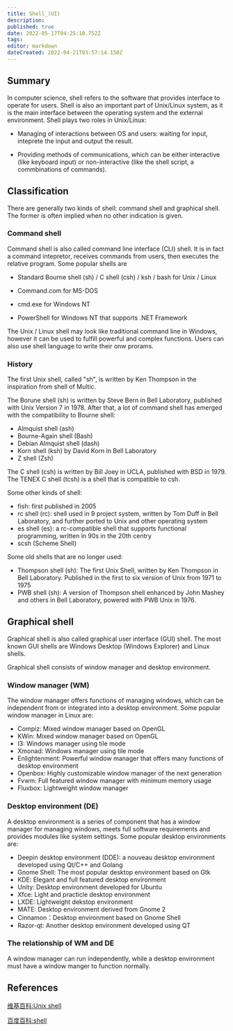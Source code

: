 ```yaml
---
title: Shell_(UI)
description: 
published: true
date: 2022-05-17T04:25:10.752Z
tags: 
editor: markdown
dateCreated: 2022-04-21T03:57:14.150Z
---
```


## Summary

In computer science, shell refers to the software that provides interface to operate for users. Shell is also an important part of Unix/Linux system, as it is the main interface between the operating system and the external environment. Shell plays two roles in Unix/Linux:

* Managing of interactions between OS and users: waiting for input, inteprete the input and output the result.

* Providing methods of communications, which can be either interactive (like keyboard input) or non-interactive (like the shell script, a commbinations of commands).

## Classification

There are generally two kinds of shell: command shell and graphical shell. The former is often implied when no other indication is given.

### Command shell

Command shell is also called command line interface (CLI) shell. It is in fact a command intepretor, receives commands from users, then executes the relative program. Some popular shells are

* Standard Bourne shell (sh) / C shell (csh) / ksh / bash for Unix / Linux

* Command.com for MS-DOS

* cmd.exe for Windows NT

* PowerShell for Windows NT that supports .NET Framework

The Unix / Linux shell may look like traditional command line in Windows, however it can be used to fulfill powerful and complex functions. Users can also use shell language to write their onw prorams.

### History

The first Unix shell, called "sh", is written by Ken Thompson in the inspiration from shell of Multic.

The Borune shell (sh) is written by Steve Bern in Bell Laboratory, published with Unix Version 7 in 1978. After that, a lot of command shell has emerged with the compatibility to Bourne shell:

* Almquist shell (ash)
* Bourne-Again shell (Bash)
* Debian Almquist shell (dash)
* Korn shell (ksh) by David Korn in Bell Laboratory
* Z shell (Zsh)

The C shell (csh) is written by Bill Joey in UCLA, published with BSD in 1979. The TENEX C shell (tcsh) is a shell that is compatible to csh.

Some other kinds of shell:

* fish: first published in 2005
* rc shell (rc): shell used in 9 project system, written by Tom Duff in Bell Laboratory, and further ported to Unix and other operating system
* es shell (es): a rc-compatible shell that supports functional programming, written in 90s in the 20th centry
* scsh (Scheme Shell)

Some old shells that are no longer used:

* Thompson shell (sh): The first Unix Shell, written by Ken Thompson in Bell Laboratory. Published in the first to six version of Unix from 1971 to 1975
* PWB shell (sh): A version of Thompson shell enhanced by John Mashey and others in Bell Laboratory, powered with PWB Unix in 1976.

## Graphical shell

Graphical shell is also called graphical user interface (GUI) shell. The most known GUI shells are Windows Desktop (Windows Explorer) and Linux shells.

Graphical shell consists of window manager and desktop environment.

### Window manager (WM)

The window manager offers functions of managing windows, which can be independent from or integrated into a desktop environment. Some popular window manager in Linux are:

* Compiz: Mixed window manager based on OpenGL
* KWin: Mixed window manager based on OpenGL
* I3: Windows manager using tile mode
* Xmonad: Windows manager using tile mode
* Enlightenment: Powerful window manager that offers many functions of desktop environment
* Openbox: Highly customizable window manager of the next generation
* Fvwm: Full featured window manager with minimum memory usage
* Fluxbox: Lightweight window manager

### Desktop environment (DE)

A desktop environment is a series of component that has a window manager for managing windows, meets full software requirements and provides modules like system settings. Some popular desktop environments are:

* Deepin desktop environment (DDE): a nouveau desktop environment developed using Qt/C++ and Golang
* Gnome Shell: The most popular desktop environment based on Gtk
* KDE: Elegant and full featured desktop environment
* Unity: Desktop environment developed for Ubuntu
* Xfce: Light and practicle desktop environment
* LXDE: Lightweight dekstop environment
* MATE: Desktop environment derived from Gnome 2
* Cinnamon：Desktop environment based on Gnome Shell
* Razor-qt: Another desktop environment developed using QT

### The relationship of WM and DE

A window manager can run independently, while a desktop environment must have a window manger to function normally.

## References

[维基百科:Unix shell](http://zh.wikipedia.org/wiki/Unix_shell)

[百度百科:shell](http://baike.baidu.com/view/849.htm)
